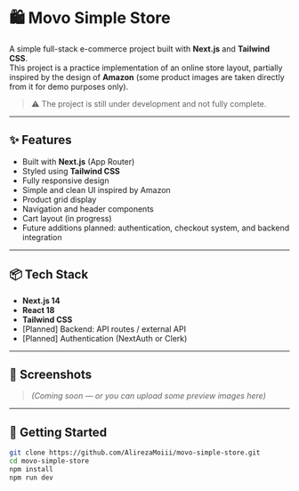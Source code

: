 # 🛍️ Movo Simple Store

A simple full-stack e-commerce project built with **Next.js** and **Tailwind CSS**.  
This project is a practice implementation of an online store layout, partially inspired by the design of **Amazon** (some product images are taken directly from it for demo purposes only).

> ⚠️ The project is still under development and not fully complete.

---

## ✨ Features

- Built with **Next.js** (App Router)
- Styled using **Tailwind CSS**
- Fully responsive design
- Simple and clean UI inspired by Amazon
- Product grid display
- Navigation and header components
- Cart layout (in progress)
- Future additions planned: authentication, checkout system, and backend integration

---

## 📦 Tech Stack

- **Next.js 14**
- **React 18**
- **Tailwind CSS**
- [Planned] Backend: API routes / external API
- [Planned] Authentication (NextAuth or Clerk)

---

## 📸 Screenshots

> *(Coming soon — or you can upload some preview images here)*

---

## 🚀 Getting Started

```bash
git clone https://github.com/AlirezaMoiii/movo-simple-store.git
cd movo-simple-store
npm install
npm run dev
